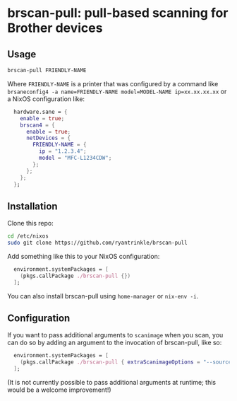 # brscan-pull: pull-based scanning for Brother devices

## Usage

```bash
brscan-pull FRIENDLY-NAME
```

Where `FRIENDLY-NAME` is a printer that was configured by a command like `brsaneconfig4 -a name=FRIENDLY-NAME model=MODEL-NAME ip=xx.xx.xx.xx` or a NixOS configuration like:

```nix
  hardware.sane = {
    enable = true;
    brscan4 = {
      enable = true;
      netDevices = {
        FRIENDLY-NAME = {
          ip = "1.2.3.4";
          model = "MFC-L1234CDW";
        };
      };
    };
  };
```

## Installation

Clone this repo:

```bash
cd /etc/nixos
sudo git clone https://github.com/ryantrinkle/brscan-pull
```

Add something like this to your NixOS configuration:

```nix
  environment.systemPackages = [
    (pkgs.callPackage ./brscan-pull {})
  ];
```

You can also install brscan-pull using `home-manager` or `nix-env -i`.

## Configuration

If you want to pass additional arguments to `scanimage` when you scan, you can do so by adding an argument to the invocation of brscan-pull, like so:

```nix
  environment.systemPackages = [
    (pkgs.callPackage ./brscan-pull { extraScanimageOptions = "--source 'Automatic Document Feeder(centrally aligned,Duplex)'"; })
  ];
```

(It is not currently possible to pass additional arguments at runtime; this would be a welcome improvement!)
